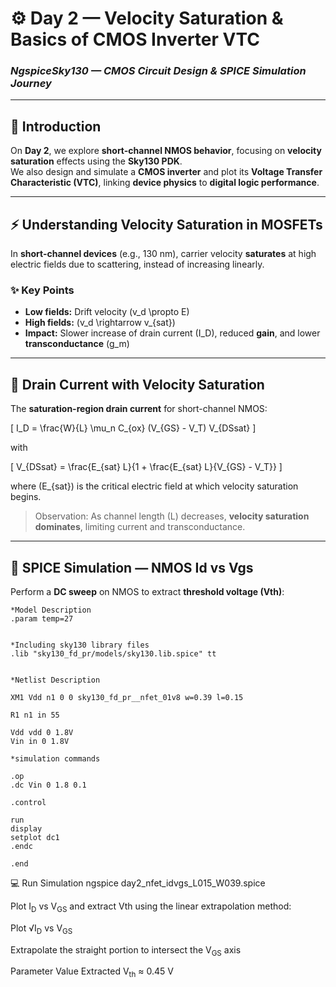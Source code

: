 # ⚙️ Day 2 — Velocity Saturation & Basics of CMOS Inverter VTC

### *NgspiceSky130 — CMOS Circuit Design & SPICE Simulation Journey*

---

## 📘 Introduction

On **Day 2**, we explore **short-channel NMOS behavior**, focusing on **velocity saturation** effects using the **Sky130 PDK**.  
We also design and simulate a **CMOS inverter** and plot its **Voltage Transfer Characteristic (VTC)**, linking **device physics** to **digital logic performance**.

---

## ⚡ Understanding Velocity Saturation in MOSFETs

In **short-channel devices** (e.g., 130 nm), carrier velocity **saturates** at high electric fields due to scattering, instead of increasing linearly.

### ✨ Key Points

- **Low fields:** Drift velocity \(v_d \propto E\)  
- **High fields:** \(v_d \rightarrow v_{sat}\)  
- **Impact:** Slower increase of drain current \(I_D\), reduced **gain**, and lower **transconductance** \(g_m\)

---

## 🧮 Drain Current with Velocity Saturation

The **saturation-region drain current** for short-channel NMOS:

\[
I_D = \frac{W}{L} \mu_n C_{ox} (V_{GS} - V_T) V_{DSsat}
\]

with

\[
V_{DSsat} = \frac{E_{sat} L}{1 + \frac{E_{sat} L}{V_{GS} - V_T}}
\]

where \(E_{sat}\) is the critical electric field at which velocity saturation begins.

> Observation: As channel length \(L\) decreases, **velocity saturation dominates**, limiting current and transconductance.

---

## 🔬 SPICE Simulation — NMOS Id vs Vgs

Perform a **DC sweep** on NMOS to extract **threshold voltage (Vth)**:

```spice
*Model Description
.param temp=27


*Including sky130 library files
.lib "sky130_fd_pr/models/sky130.lib.spice" tt


*Netlist Description

XM1 Vdd n1 0 0 sky130_fd_pr__nfet_01v8 w=0.39 l=0.15

R1 n1 in 55

Vdd vdd 0 1.8V
Vin in 0 1.8V

*simulation commands

.op
.dc Vin 0 1.8 0.1 

.control

run
display
setplot dc1
.endc

.end
```

💻 Run Simulation
ngspice day2_nfet_idvgs_L015_W039.spice


Plot I<sub>D</sub> vs V<sub>GS</sub> and extract Vth using the linear extrapolation method:

Plot √I<sub>D</sub> vs V<sub>GS</sub>

Extrapolate the straight portion to intersect the V<sub>GS</sub> axis

Parameter	Value
Extracted V<sub>th</sub>	≈ 0.45 V


